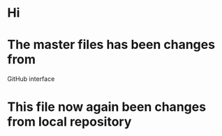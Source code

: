 # Hi

# The master files has been changes from 
GitHub interface

# This file now again been changes from local repository
